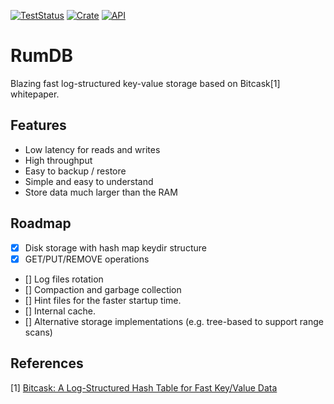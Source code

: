 [![TestStatus](https://github.com/alexyer/rumdb/actions/workflows/rust_test.yml/badge.svg?event=push)](https://github.com/alexyer/rumdb/actions)
[![Crate](https://img.shields.io/crates/v/rumdb.svg)](https://crates.io/crates/rumdb)
[![API](https://docs.rs/rumdb/badge.svg)](https://docs.rs/rumdb)

# RumDB
Blazing fast log-structured key-value storage based on Bitcask[1] whitepaper.

## Features
- Low latency for reads and writes
- High throughput
- Easy to backup / restore
- Simple and easy to understand
- Store data much larger than the RAM

## Roadmap
- [x] Disk storage with hash map keydir structure
- [x] GET/PUT/REMOVE operations
- [] Log files rotation
- [] Compaction and garbage collection
- [] Hint files for the faster startup time.
- [] Internal cache.
- [] Alternative storage implementations (e.g. tree-based to support range scans)

## References
[1] [Bitcask: A Log-Structured Hash Table for Fast Key/Value Data](https://riak.com/assets/bitcask-intro.pdf)